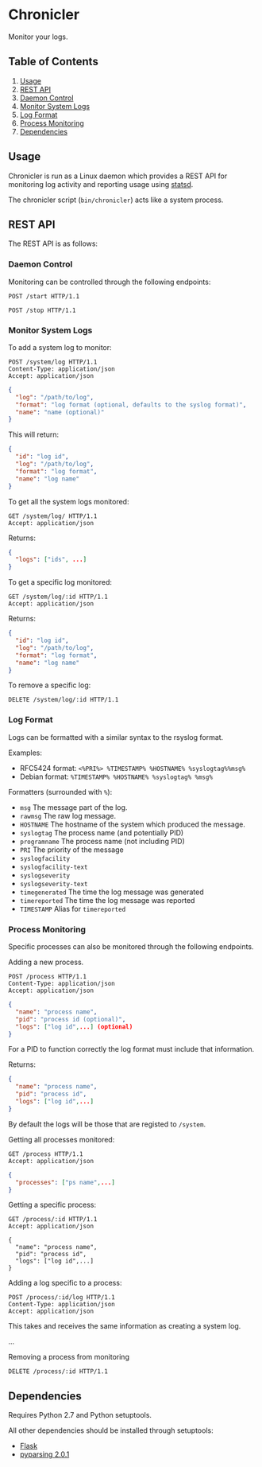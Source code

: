 # Chronicler

Monitor your logs.

## Table of Contents

1. [Usage](#usage)
2. [REST API](#rest-api)
  1. [Daemon Control](#daemon-control)
  2. [Monitor System Logs](#monitor-system-logs)
  3. [Log Format](#log-format)
  4. [Process Monitoring](#process-monitoring)
3. [Dependencies](#dependencies)

## Usage

Chronicler is run as a Linux daemon which provides a REST API for monitoring log
activity and reporting usage using [statsd](https://github.com/etsy/statsd/).

The chronicler script (`bin/chronicler`) acts like a system process.

## REST API

The REST API is as follows:

### Daemon Control

Monitoring can be controlled through the following endpoints:

```http
POST /start HTTP/1.1
```

```http
POST /stop HTTP/1.1
```

### Monitor System Logs

To add a system log to monitor:

```http
POST /system/log HTTP/1.1
Content-Type: application/json
Accept: application/json
```
```json
{
  "log": "/path/to/log",
  "format": "log format (optional, defaults to the syslog format)",
  "name": "name (optional)"
}
```

This will return:

```json
{
  "id": "log id",
  "log": "/path/to/log",
  "format": "log format",
  "name": "log name"
}
```

To get all the system logs monitored:

```http
GET /system/log/ HTTP/1.1
Accept: application/json
```

Returns:

```json
{
  "logs": ["ids", ...]
}
```

To get a specific log monitored:

```http
GET /system/log/:id HTTP/1.1
Accept: application/json
```

Returns:

```json
{
  "id": "log id",
  "log": "/path/to/log",
  "format": "log format",
  "name": "log name"
}
```

To remove a specific log:

```http
DELETE /system/log/:id HTTP/1.1
```

### Log Format

Logs can be formatted with a similar syntax to the rsyslog format.

Examples:

* RFC5424 format: `<%PRI%> %TIMESTAMP% %HOSTNAME% %syslogtag%%msg%`
* Debian format: `%TIMESTAMP% %HOSTNAME% %syslogtag% %msg%`

Formatters (surrounded with `%`):

* `msg` The message part of the log.
* `rawmsg` The raw log message.
* `HOSTNAME` The hostname of the system which produced the message.
* `syslogtag` The process name (and potentially PID)
* `programname` The process name (not including PID)
* `PRI` The priority of the message
* `syslogfacility` 
* `syslogfacility-text`
* `syslogseverity`
* `syslogseverity-text`
* `timegenerated` The time the log message was generated
* `timereported` The time the log message was reported
* `TIMESTAMP` Alias for `timereported`

### Process Monitoring

Specific processes can also be monitored through the following endpoints.

Adding a new process.

```http
POST /process HTTP/1.1
Content-Type: application/json
Accept: application/json
```
```json
{
  "name": "process name",
  "pid": "process id (optional)",
  "logs": ["log id",...] (optional)
}
```

For a PID to function correctly the log format must include that information.

Returns:

```json
{
  "name": "process name",
  "pid": "process id",
  "logs": ["log id",...]
}
```

By default the logs will be those that are registed to `/system`.

Getting all processes monitored:

```http
GET /process HTTP/1.1
Accept: application/json
```
```json
{
  "processes": ["ps name",...]
}
```

Getting a specific process:

```http
GET /process/:id HTTP/1.1
Accept: application/json
```
```
{
  "name": "process name",
  "pid": "process id",
  "logs": ["log id",...]
}
```

Adding a log specific to a process:

```http
POST /process/:id/log HTTP/1.1
Content-Type: application/json
Accept: application/json
```

This takes and receives the same information as creating a system log.

...

Removing a process from monitoring

```http
DELETE /process/:id HTTP/1.1
```

## Dependencies

Requires Python 2.7 and Python setuptools.

All other dependencies should be installed through setuptools:

* [Flask](http://flask.pocoo.org)
* [pyparsing 2.0.1](http://pyparsing.wikispaces.com)

